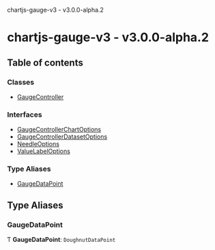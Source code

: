 chartjs-gauge-v3 - v3.0.0-alpha.2

# chartjs-gauge-v3 - v3.0.0-alpha.2

## Table of contents

### Classes

- [GaugeController](classes/GaugeController.md)

### Interfaces

- [GaugeControllerChartOptions](interfaces/GaugeControllerChartOptions.md)
- [GaugeControllerDatasetOptions](interfaces/GaugeControllerDatasetOptions.md)
- [NeedleOptions](interfaces/NeedleOptions.md)
- [ValueLabelOptions](interfaces/ValueLabelOptions.md)

### Type Aliases

- [GaugeDataPoint](README.md#gaugedatapoint)

## Type Aliases

### GaugeDataPoint

Ƭ **GaugeDataPoint**: `DoughnutDataPoint`
